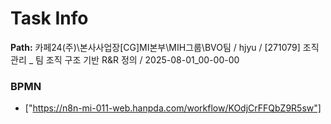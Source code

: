 # Task Info

**Path:** 카페24(주)\본사사업장\[CG]MI본부\MIH그룹\BVO팀 / hjyu / [271079] 조직 관리 _ 팀 조직 구조 기반 R&R 정의 / 2025-08-01_00-00-00

### BPMN
- ["https://n8n-mi-011-web.hanpda.com/workflow/KOdjCrFFQbZ9R5sw"]

